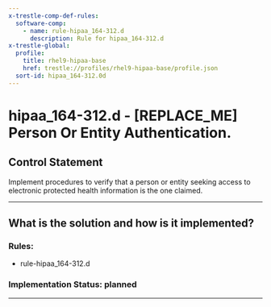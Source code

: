 ```yaml
---
x-trestle-comp-def-rules:
  software-comp:
    - name: rule-hipaa_164-312.d
      description: Rule for hipaa_164-312.d
x-trestle-global:
  profile:
    title: rhel9-hipaa-base
    href: trestle://profiles/rhel9-hipaa-base/profile.json
  sort-id: hipaa_164-312.0d
---
```


# hipaa_164-312.d - \[REPLACE_ME\] Person Or Entity Authentication.

## Control Statement

Implement procedures to verify that a person or entity seeking access to electronic protected health information
is the one claimed.

______________________________________________________________________

## What is the solution and how is it implemented?

<!-- For implementation status enter one of: implemented, partial, planned, alternative, not-applicable -->

<!-- Note that the list of rules under ### Rules: is read-only and changes will not be captured after assembly to JSON -->

<!-- Add control implementation description here for control: hipaa_164-312.d -->

### Rules:

  - rule-hipaa_164-312.d

### Implementation Status: planned

______________________________________________________________________
